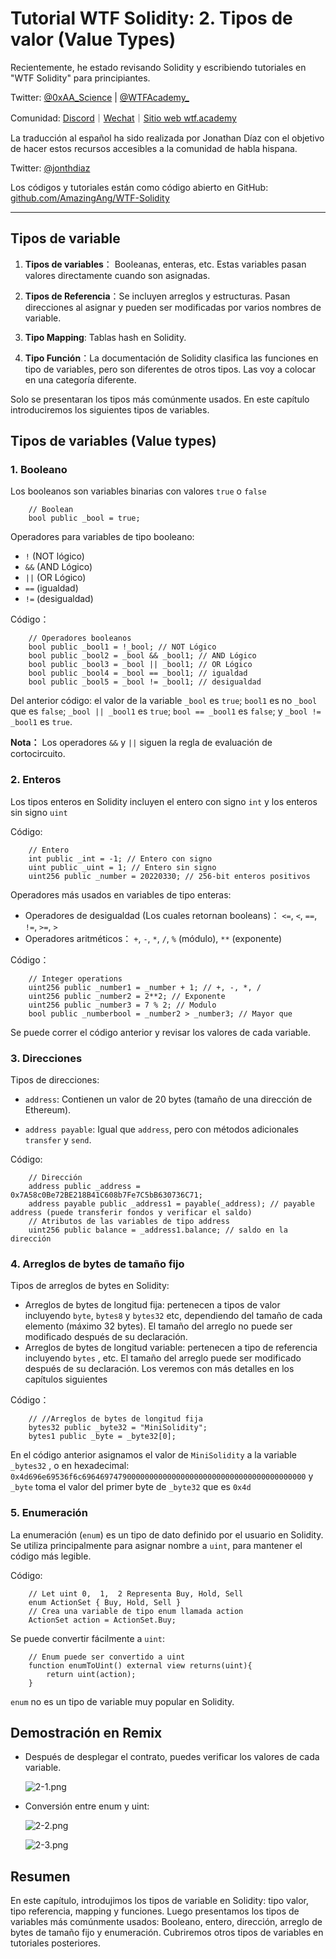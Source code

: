 # Tutorial WTF Solidity: 2. Tipos de valor (Value Types)

Recientemente, he estado revisando Solidity y escribiendo tutoriales en "WTF Solidity" para principiantes.

Twitter: [@0xAA_Science](https://twitter.com/0xAA_Science) | [@WTFAcademy_](https://twitter.com/WTFAcademy_)

Comunidad: [Discord](https://discord.gg/5akcruXrsk)｜[Wechat](https://docs.google.com/forms/d/e/1FAIpQLSe4KGT8Sh6sJ7hedQRuIYirOoZK_85miz3dw7vA1-YjodgJ-A/viewform?usp=sf_link)｜[Sitio web wtf.academy](https://wtf.academy)

La traducción al español ha sido realizada por Jonathan Díaz con el objetivo de hacer estos recursos accesibles a la comunidad de habla hispana.

Twitter: [@jonthdiaz](https://twitter.com/jonthdiaz)

Los códigos y tutoriales están como código abierto en GitHub: [github.com/AmazingAng/WTF-Solidity](https://github.com/AmazingAng/WTF-Solidity)


-----

## Tipos de variable

1. **Tipos de variables**： Booleanas, enteras, etc. Estas variables pasan valores directamente cuando son asignadas.

2. **Tipos de Referencia**：Se incluyen arreglos y estructuras. Pasan direcciones al asignar y pueden ser modificadas por varios nombres de variable. 

3. **Tipo Mapping**: Tablas hash en Solidity.

4. **Tipo Función**：La documentación de Solidity clasifica las funciones en tipo de variables, pero son diferentes de otros tipos. 
Las voy a colocar en una categoría diferente.

Solo se presentaran los tipos más comúnmente usados. En este capítulo introduciremos los siguientes tipos de variables.

## Tipos de variables (Value types)

### 1. Booleano

Los booleanos son variables binarias con valores `true` o `false` 

```solidity
    // Boolean
    bool public _bool = true;
```

Operadores para variables de tipo booleano:

- `!`   (NOT lógico)
- `&&`  (AND Lógico)
- `||`  (OR Lógico)
- `==`  (igualdad)
- `!=`  (desigualdad)

Código：

```solidity
    // Operadores booleanos
    bool public _bool1 = !_bool; // NOT Lógico
    bool public _bool2 = _bool && _bool1; // AND Lógico
    bool public _bool3 = _bool || _bool1; // OR Lógico
    bool public _bool4 = _bool == _bool1; // igualdad
    bool public _bool5 = _bool != _bool1; // desigualdad
```

Del anterior código: el valor de la variable `_bool` es `true`; `bool1` es no `_bool` que es `false`; `_bool || _bool1` es `true`; `bool == _bool1` es `false`; y  `_bool != _bool1` es `true`. 

**Nota：** Los operadores `&&` y `||` siguen la regla de evaluación de cortocircuito. 


### 2. Enteros

Los tipos enteros en Solidity incluyen el entero con signo `int` y los enteros sin signo `uint`

Código:

```solidity
    // Entero
    int public _int = -1; // Entero con signo
    uint public _uint = 1; // Entero sin signo
    uint256 public _number = 20220330; // 256-bit enteros positivos
```
Operadores más usados en variables de tipo enteras:

- Operadores de desigualdad (Los cuales retornan booleans)： `<=`,  `<`,  `==`,  `!=`,  `>=`,  `>` 
- Operadores aritméticos： `+`,  `-`,  `*`,  `/`,  `%` (módulo), `**` (exponente)

Código：

```solidity
    // Integer operations
    uint256 public _number1 = _number + 1; // +, -, *, /
    uint256 public _number2 = 2**2; // Exponente
    uint256 public _number3 = 7 % 2; // Modulo
    bool public _numberbool = _number2 > _number3; // Mayor que
```

Se puede correr el código anterior y revisar los valores de cada variable.

### 3. Direcciones

Tipos de direcciones:

- `address`: Contienen un valor de 20 bytes (tamaño de una dirección de Ethereum).

- `address payable`: Igual que `address`, pero con métodos adicionales `transfer` y `send`.

Código:

```solidity
    // Dirección
    address public _address = 0x7A58c0Be72BE218B41C608b7Fe7C5bB630736C71;
    address payable public _address1 = payable(_address); // payable address (puede transferir fondos y verificar el saldo)
    // Atributos de las variables de tipo address
    uint256 public balance = _address1.balance; // saldo en la dirección
```

### 4. Arreglos de bytes de tamaño fijo

Tipos de arreglos de bytes en Solidity:

- Arreglos de bytes de longitud fija: pertenecen a tipos de valor incluyendo `byte`, `bytes8` y `bytes32` etc, dependiendo del tamaño de cada elemento (máximo 32 bytes). El tamaño del arreglo no puede ser modificado después de su declaración.
- Arreglos de bytes de longitud variable: pertenecen a tipo de referencia incluyendo `bytes` , etc. El tamaño del arreglo puede ser modificado después de su declaración. Los veremos con más detalles en los capítulos siguientes

Código：

```solidity
    // //Arreglos de bytes de longitud fija
    bytes32 public _byte32 = "MiniSolidity"; 
    bytes1 public _byte = _byte32[0]; 
```

En el código anterior asignamos el valor de `MiniSolidity` a la variable `_bytes32` , o en hexadecimal: `0x4d696e69536f6c69646974790000000000000000000000000000000000000000`
y `_byte` toma el valor del primer byte de `_byte32` que es `0x4d`

### 5. Enumeración

La enumeración (`enum`) es un tipo de dato definido por el usuario en Solidity. Se utiliza principalmente para asignar nombre a `uint`, para mantener el código más legible.

Código:

```solidity
    // Let uint 0,  1,  2 Representa Buy, Hold, Sell
    enum ActionSet { Buy, Hold, Sell }
    // Crea una variable de tipo enum llamada action
    ActionSet action = ActionSet.Buy;
```

Se puede convertir fácilmente a `uint`:

```solidity
    // Enum puede ser convertido a uint
    function enumToUint() external view returns(uint){
        return uint(action);
    }
```

`enum` no es un tipo de variable muy popular en Solidity.

## Demostración en Remix

- Después de desplegar el contrato, puedes verificar los valores de cada variable.


   ![2-1.png](./img/2-1.png)
  
- Conversión entre enum y uint:

   ![2-2.png](./img/2-2.png)

   ![2-3.png](./img/2-3.png)

## Resumen 

En este capítulo, introdujimos los tipos de variable en Solidity: tipo valor, tipo referencia, mapping y funciones. Luego presentamos los tipos de variables más comúnmente usados:
Booleano, entero, dirección, arreglo de bytes de tamaño fijo y enumeración.
Cubriremos otros tipos de variables en tutoriales posteriores.
